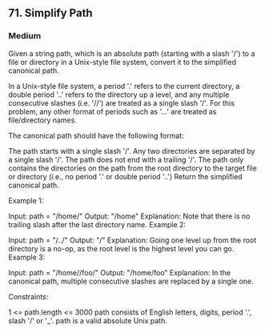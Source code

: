 ## 71. Simplify Path
### Medium

Given a string path, which is an absolute path (starting with a slash '/') to a file or directory in a Unix-style file system, convert it to the simplified canonical path.

In a Unix-style file system, a period '.' refers to the current directory, a double period '..' refers to the directory up a level, and any multiple consecutive slashes (i.e. '//') are treated as a single slash '/'. For this problem, any other format of periods such as '...' are treated as file/directory names.

The canonical path should have the following format:

The path starts with a single slash '/'.
Any two directories are separated by a single slash '/'.
The path does not end with a trailing '/'.
The path only contains the directories on the path from the root directory to the target file or directory (i.e., no period '.' or double period '..')
Return the simplified canonical path.

 

Example 1:

Input: path = "/home/"
Output: "/home"
Explanation: Note that there is no trailing slash after the last directory name.
Example 2:

Input: path = "/../"
Output: "/"
Explanation: Going one level up from the root directory is a no-op, as the root level is the highest level you can go.
Example 3:

Input: path = "/home//foo/"
Output: "/home/foo"
Explanation: In the canonical path, multiple consecutive slashes are replaced by a single one.
 

Constraints:

1 <= path.length <= 3000
path consists of English letters, digits, period '.', slash '/' or '_'.
path is a valid absolute Unix path.
